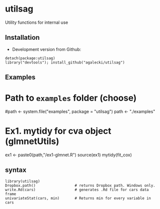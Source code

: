 # utilsag

Utility functions for internal use

## Installation

* Development version from Github:
```
detach(package:utilsag)
library("devtools"); install_github("agalecki/utilsag")
```

## Examples

# Path to `examples` folder (choose)
#path <- system.file("examples", package = "utilsag")
path <- "./examples"

# Ex1. mytidy for cva object (glmnetUtils)
ex1 <- paste0(path,"/ex1-glmnet.R")
source(ex1)
mytidy(fit_cox)

## syntax

```
library(utilsag)
Dropbox.path()                  # returns Dropbox path. Windows only.
write.Rd(cars)                  # generates .Rd file for cars data frame
univariateStat(cars, min)       # Returns min for every variable in cars
```

